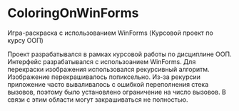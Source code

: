 # ColoringOnWinForms
Игра-раскраска с использованием WinForms (Курсовой проект по курсу ООП)

Проект разрабатывался в рамках курсовой работы по дисциплине ООП.
Интерфейс разрабатывался с использоанием WinForms. 
Для перекраски изображения использовался рекурсивный алгоритм. Изображение перекрашивалось попиксельно. Из-за рекурсии приложение часто вываливалось с ошибкой переполнения стека вызовов, поэтому было установлено ограничение на число вызовов. В связи с этим области могут закрашиваться не полностью.
